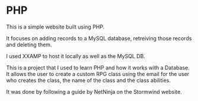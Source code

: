 # PHP

This is a simple website built using PHP.

It focuses on adding records to a MySQL database, retreiving those records and deleting them.

I used XXAMP to host it locally as well as the MySQL DB.

This is a project that I used to learn PHP and how it works with a Database. It allows the user to create a custom RPG class using the email for the user who creates the class, the name of the class and the class abilities.

It was done by following a guide by NetNinja on the Stormwind website.
